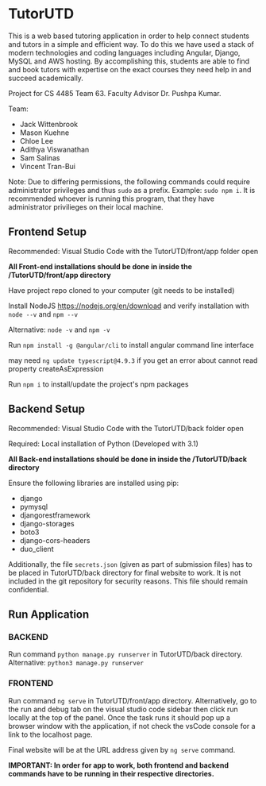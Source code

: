 # TutorUTD
This is a web based tutoring application in order to help connect students and tutors in a simple and efficient way. To do this we have used a stack of modern technologies and coding languages including Angular, Django, MySQL and AWS hosting. By accomplishing this, students are able to find and book tutors with expertise on the exact courses they need help in and succeed academically. 

Project for CS 4485 Team 63. Faculty Advisor Dr. Pushpa Kumar. 

Team: 
- Jack Wittenbrook
- Mason Kuehne
- Chloe Lee
- Adithya Viswanathan
- Sam Salinas
- Vincent Tran-Bui

Note: Due to differing permissions, the following commands could require administrator privileges and thus `sudo` as a prefix. Example: `sudo npm i`. It is recommended whoever is running this program, that they have administrator privilieges on their local machine.

## Frontend Setup
Recommended: Visual Studio Code with the TutorUTD/front/app folder open

**All Front-end installations should be done in inside the /TutorUTD/front/app directory**

Have project repo cloned to your computer (git needs to be installed)

Install NodeJS https://nodejs.org/en/download
and verify installation with `node --v` and `npm --v`

Alternative: `node -v` and `npm -v`

Run `npm install -g @angular/cli` to install angular command line interface

may need `ng update typescript@4.9.3` if you get an error about cannot read property createAsExpression

Run `npm i` to install/update the project's npm packages


## Backend Setup
Recommended: Visual Studio Code with the TutorUTD/back folder open

Required: Local installation of Python (Developed with 3.1)

**All Back-end installations should be done in inside the /TutorUTD/back directory**

Ensure the following libraries are installed using pip:

- django
- pymysql
- djangorestframework
- django-storages
- boto3
- django-cors-headers
- duo_client

Additionally, the file `secrets.json` (given as part of submission files) has to be placed in TutorUTD/back directory for final website to work. It is not included in the git repository for security reasons. This file should remain confidential.

## Run Application
### BACKEND

Run command `python manage.py runserver` in TutorUTD/back directory. Alternative: `python3 manage.py runserver`

### FRONTEND 

Run command `ng serve` in TutorUTD/front/app directory. Alternatively, go to the run and debug tab on the visual studio code sidebar then click run locally at the top of the panel. Once the task runs it should pop up a browser window with the application, if not check the vsCode console for a link to the localhost page. 

Final website will be at the URL address given by `ng serve` command.

**IMPORTANT: In order for app to work, both frontend and backend commands have to be running in their respective directories.**
